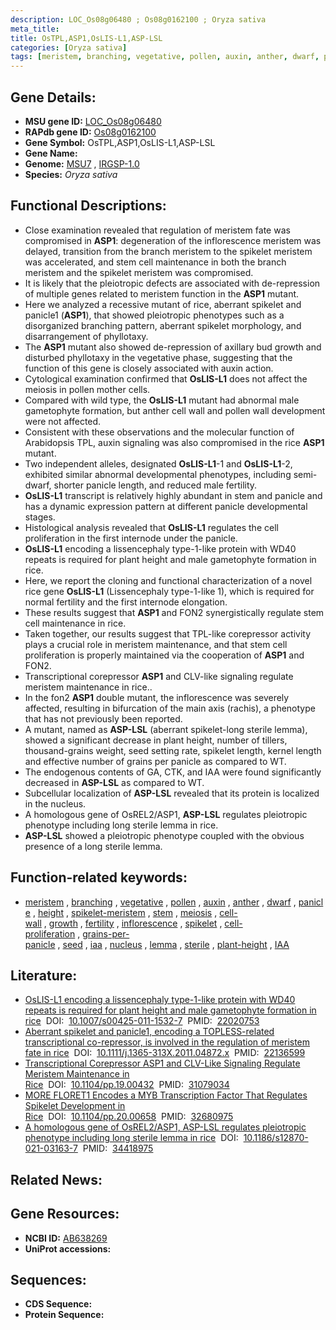 ```yaml
---
description: LOC_Os08g06480 ; Os08g0162100 ; Oryza sativa
meta_title:
title: OsTPL,ASP1,OsLIS-L1,ASP-LSL
categories: [Oryza sativa]
tags: [meristem, branching, vegetative, pollen, auxin, anther, dwarf, panicle, height, spikelet meristem, stem, meiosis, cell wall, growth, fertility, inflorescence, spikelet, cell proliferation, grains per panicle, seed, iaa, nucleus, lemma, sterile, plant height, IAA]
---
```


## Gene Details:
- **MSU gene ID:** [LOC_Os08g06480](http://rice.uga.edu/cgi-bin/ORF_infopage.cgi?orf=LOC_Os08g06480)  
- **RAPdb gene ID:** [Os08g0162100](https://rapdb.dna.affrc.go.jp/locus/?name=Os08g0162100)  
- **Gene Symbol:** OsTPL,ASP1,OsLIS-L1,ASP-LSL
- **Gene Name:**
- **Genome:**  [MSU7](http://rice.uga.edu/)&nbsp;,&nbsp;[IRGSP-1.0](https://rapdb.dna.affrc.go.jp/download/irgsp1.html)
- **Species:** *Oryza sativa*

## Functional Descriptions:
   - Close examination revealed that regulation of meristem fate was compromised in **ASP1**: degeneration of the inflorescence meristem was delayed, transition from the branch meristem to the spikelet meristem was accelerated, and stem cell maintenance in both the branch meristem and the spikelet meristem was compromised.
   - It is likely that the pleiotropic defects are associated with de-repression of multiple genes related to meristem function in the **ASP1** mutant.
   - Here we analyzed a recessive mutant of rice, aberrant spikelet and panicle1 (**ASP1**), that showed pleiotropic phenotypes such as a disorganized branching pattern, aberrant spikelet morphology, and disarrangement of phyllotaxy.
   - The **ASP1** mutant also showed de-repression of axillary bud growth and disturbed phyllotaxy in the vegetative phase, suggesting that the function of this gene is closely associated with auxin action.
   - Cytological examination confirmed that **OsLIS-L1** does not affect the meiosis in pollen mother cells.
   - Compared with wild type, the **OsLIS-L1** mutant had abnormal male gametophyte formation, but anther cell wall and pollen wall development were not affected.
   - Consistent with these observations and the molecular function of Arabidopsis TPL, auxin signaling was also compromised in the rice **ASP1** mutant.
   - Two independent alleles, designated **OsLIS-L1**-1 and **OsLIS-L1**-2, exhibited similar abnormal developmental phenotypes, including semi-dwarf, shorter panicle length, and reduced male fertility.
   - **OsLIS-L1** transcript is relatively highly abundant in stem and panicle and has a dynamic expression pattern at different panicle developmental stages.
   - Histological analysis revealed that **OsLIS-L1** regulates the cell proliferation in the first internode under the panicle.
   - **OsLIS-L1** encoding a lissencephaly type-1-like protein with WD40 repeats is required for plant height and male gametophyte formation in rice.
   - Here, we report the cloning and functional characterization of a novel rice gene **OsLIS-L1** (Lissencephaly type-1-like 1), which is required for normal fertility and the first internode elongation.
   - These results suggest that **ASP1** and FON2 synergistically regulate stem cell maintenance in rice.
   - Taken together, our results suggest that TPL-like corepressor activity plays a crucial role in meristem maintenance, and that stem cell proliferation is properly maintained via the cooperation of **ASP1** and FON2.
   - Transcriptional corepressor **ASP1** and CLV-like signaling regulate meristem maintenance in rice..
   - In the fon2 **ASP1** double mutant, the inflorescence was severely affected, resulting in bifurcation of the main axis (rachis), a phenotype that has not previously been reported.
   - A mutant, named as **ASP-LSL** (aberrant spikelet-long sterile lemma), showed a significant decrease in plant height, number of tillers, thousand-grains weight, seed setting rate, spikelet length, kernel length and effective number of grains per panicle as compared to WT.
   - The endogenous contents of GA, CTK, and IAA were found significantly decreased in **ASP-LSL** as compared to WT.
   - Subcellular localization of **ASP-LSL** revealed that its protein is localized in the nucleus.
   - A homologous gene of OsREL2/ASP1, **ASP-LSL** regulates pleiotropic phenotype including long sterile lemma in rice.
   - **ASP-LSL** showed a pleiotropic phenotype coupled with the obvious presence of a long sterile lemma.

## Function-related keywords:
   - [meristem](/tags/meristem/)&nbsp;,&nbsp;[branching](/tags/branching/)&nbsp;,&nbsp;[vegetative](/tags/vegetative/)&nbsp;,&nbsp;[pollen](/tags/pollen/)&nbsp;,&nbsp;[auxin](/tags/auxin/)&nbsp;,&nbsp;[anther](/tags/anther/)&nbsp;,&nbsp;[dwarf](/tags/dwarf/)&nbsp;,&nbsp;[panicle](/tags/panicle/)&nbsp;,&nbsp;[height](/tags/height/)&nbsp;,&nbsp;[spikelet-meristem](/tags/spikelet-meristem/)&nbsp;,&nbsp;[stem](/tags/stem/)&nbsp;,&nbsp;[meiosis](/tags/meiosis/)&nbsp;,&nbsp;[cell-wall](/tags/cell-wall/)&nbsp;,&nbsp;[growth](/tags/growth/)&nbsp;,&nbsp;[fertility](/tags/fertility/)&nbsp;,&nbsp;[inflorescence](/tags/inflorescence/)&nbsp;,&nbsp;[spikelet](/tags/spikelet/)&nbsp;,&nbsp;[cell-proliferation](/tags/cell-proliferation/)&nbsp;,&nbsp;[grains-per-panicle](/tags/grains-per-panicle/)&nbsp;,&nbsp;[seed](/tags/seed/)&nbsp;,&nbsp;[iaa](/tags/iaa/)&nbsp;,&nbsp;[nucleus](/tags/nucleus/)&nbsp;,&nbsp;[lemma](/tags/lemma/)&nbsp;,&nbsp;[sterile](/tags/sterile/)&nbsp;,&nbsp;[plant-height](/tags/plant-height/)&nbsp;,&nbsp;[IAA](/tags/IAA/)

## Literature:
   - [OsLIS-L1 encoding a lissencephaly type-1-like protein with WD40 repeats is required for plant height and male gametophyte formation in rice](https://www.doi.org/10.1007/s00425-011-1532-7)&nbsp;&nbsp;DOI:&nbsp;&nbsp;[10.1007/s00425-011-1532-7](https://www.doi.org/10.1007/s00425-011-1532-7)&nbsp;&nbsp;PMID:&nbsp;&nbsp;[22020753](https://pubmed.ncbi.nlm.nih.gov/22020753/)
   - [Aberrant spikelet and panicle1, encoding a TOPLESS-related transcriptional co-repressor, is involved in the regulation of meristem fate in rice](https://www.doi.org/10.1111/j.1365-313X.2011.04872.x)&nbsp;&nbsp;DOI:&nbsp;&nbsp;[10.1111/j.1365-313X.2011.04872.x](https://www.doi.org/10.1111/j.1365-313X.2011.04872.x)&nbsp;&nbsp;PMID:&nbsp;&nbsp;[22136599](https://pubmed.ncbi.nlm.nih.gov/22136599/)
   - [Transcriptional Corepressor ASP1 and CLV-Like Signaling Regulate Meristem Maintenance in Rice](https://www.doi.org/10.1104/pp.19.00432)&nbsp;&nbsp;DOI:&nbsp;&nbsp;[10.1104/pp.19.00432](https://www.doi.org/10.1104/pp.19.00432)&nbsp;&nbsp;PMID:&nbsp;&nbsp;[31079034](https://pubmed.ncbi.nlm.nih.gov/31079034/)
   - [MORE FLORET1 Encodes a MYB Transcription Factor That Regulates Spikelet Development in Rice](https://www.doi.org/10.1104/pp.20.00658)&nbsp;&nbsp;DOI:&nbsp;&nbsp;[10.1104/pp.20.00658](https://www.doi.org/10.1104/pp.20.00658)&nbsp;&nbsp;PMID:&nbsp;&nbsp;[32680975](https://pubmed.ncbi.nlm.nih.gov/32680975/)
   - [A homologous gene of OsREL2/ASP1, ASP-LSL regulates pleiotropic phenotype including long sterile lemma in rice](https://www.doi.org/10.1186/s12870-021-03163-7)&nbsp;&nbsp;DOI:&nbsp;&nbsp;[10.1186/s12870-021-03163-7](https://www.doi.org/10.1186/s12870-021-03163-7)&nbsp;&nbsp;PMID:&nbsp;&nbsp;[34418975](https://pubmed.ncbi.nlm.nih.gov/34418975/)

## Related News:

## Gene Resources:
- **NCBI ID:**  [AB638269](http://www.ncbi.nlm.nih.gov/nuccore/AB638269)
- **UniProt accessions:** [](https://www.uniprot.org/uniprotkb//entry)

## Sequences:
- **CDS Sequence:**
- **Protein Sequence:**
